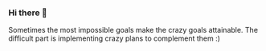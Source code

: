 ### Hi there 👋

Sometimes the most impossible goals make the crazy goals attainable. The difficult part is implementing crazy plans to complement them :)
